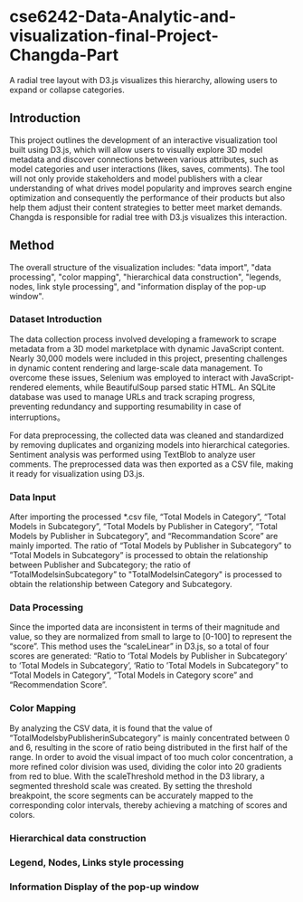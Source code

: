 # cse6242-Data-Analytic-and-visualization-final-Project-Changda-Part
A radial tree layout with D3.js visualizes this hierarchy, allowing users to expand or collapse categories. 

## Introduction
This project outlines the development of an interactive visualization tool built using D3.js, which will allow users to visually explore 3D model metadata and discover connections between various attributes, such as model categories and user interactions (likes, saves, comments). The tool will not only provide stakeholders and model publishers with a clear understanding of what drives model popularity and improves search engine optimization and consequently the performance of their products but also help them adjust their content strategies to better meet market demands. Changda is responsible for radial tree with D3.js visualizes this interaction.

## Method
The overall structure of the visualization includes:  "data import", "data processing", "color mapping", "hierarchical data construction", "legends, nodes, link style processing", and "information display of the pop-up window".

### Dataset Introduction  
The data collection process involved developing a framework to scrape metadata from a 3D model marketplace with dynamic JavaScript content. Nearly 30,000 models were included in this project, presenting challenges in dynamic content rendering and large-scale data management. To overcome these issues, Selenium was employed to interact with JavaScript-rendered elements, while BeautifulSoup parsed static HTML. An SQLite database was used to manage URLs and track scraping progress, preventing redundancy and supporting resumability in case of interruptions。

For data preprocessing, the collected data was cleaned and standardized by removing duplicates and organizing models into hierarchical categories. Sentiment analysis was performed using TextBlob to analyze user comments. The preprocessed data was then exported as a CSV file, making it ready for visualization using D3.js. 

### Data Input
After importing the processed *.csv file, “Total Models in Category”, “Total Models in Subcategory”, “Total Models by Publisher in Category”, “Total Models by Publisher in Subcategory”, and “Recommandation Score” are mainly imported. The ratio of “Total Models by Publisher in Subcategory” to “Total Models in Subcategory” is processed to obtain the relationship between Publisher and Subcategory; the ratio of “TotalModelsinSubcategory” to "TotalModelsinCategory" is processed to obtain the relationship between Category and Subcategory.

### Data Processing
Since the imported data  are inconsistent in terms of their magnitude and value, so they are normalized from small to large to [0-100] to represent the “score”. This method uses the “scaleLinear” in D3.js, so a total of four scores are generated: “Ratio to ‘Total Models by Publisher in Subcategory’ to ‘Total Models in Subcategory’, ‘Ratio to ’Total Models in Subcategory” to “Total Models in Category”, “Total Models in Category score” and “Recommendation Score”.

### Color Mapping
By analyzing the CSV data, it is found that the value of “TotalModelsbyPublisherinSubcategory” is mainly concentrated between 0 and 6, resulting in the score of ratio being distributed in the first half of the range. In order to avoid the visual impact of too much color concentration, a more refined color division was used, dividing the color into 20 gradients from red to blue. With the scaleThreshold method in the D3 library, a segmented threshold scale was created. By setting the threshold breakpoint, the score segments can be accurately mapped to the corresponding color intervals, thereby achieving a matching of scores and colors.

### Hierarchical data construction
### Legend, Nodes, Links style processing
### Information Display of the pop-up window
